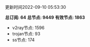 更新时间2022-09-10 05:53:30

**总订阅: 64**
**总节点: 9449**
**有效节点: 1863**
- v2ray节点: 1596
- trojan节点: 93
- ss节点: 174
